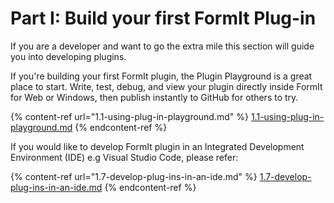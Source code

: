 # Part I: Build your first FormIt Plug-in

If you are a developer and want to go the extra mile this section will guide you into developing plugins.

If you're building your first FormIt plugin, the Plugin Playground is a great place to start. Write, test, debug, and view your plugin directly inside FormIt for Web or Windows, then publish instantly to GitHub for others to try.

{% content-ref url="1.1-using-plug-in-playground.md" %}
[1.1-using-plug-in-playground.md](1.1-using-plug-in-playground.md)
{% endcontent-ref %}

If you would like to develop FormIt plugin in an Integrated Development Environment (IDE) e.g Visual Studio Code, please refer:

{% content-ref url="1.7-develop-plug-ins-in-an-ide.md" %}
[1.7-develop-plug-ins-in-an-ide.md](1.7-develop-plug-ins-in-an-ide.md)
{% endcontent-ref %}
